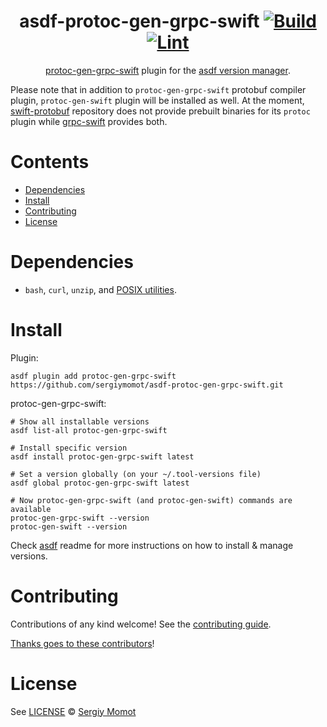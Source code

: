<div align="center">

# asdf-protoc-gen-grpc-swift [![Build](https://github.com/sergiymomot/asdf-protoc-gen-grpc-swift/actions/workflows/build.yml/badge.svg)](https://github.com/sergiymomot/asdf-protoc-gen-grpc-swift/actions/workflows/build.yml) [![Lint](https://github.com/sergiymomot/asdf-protoc-gen-grpc-swift/actions/workflows/lint.yml/badge.svg)](https://github.com/sergiymomot/asdf-protoc-gen-grpc-swift/actions/workflows/lint.yml)

[protoc-gen-grpc-swift](https://github.com/grpc/grpc-swift/blob/main/docs/plugin.md) plugin for the [asdf version manager](https://asdf-vm.com).
</div>

Please note that in addition to `protoc-gen-grpc-swift` protobuf compiler plugin, `protoc-gen-swift` plugin will be installed as well.
At the moment, [swift-protobuf](https://github.com/apple/swift-protobuf) repository does not provide prebuilt binaries for its `protoc` plugin while [grpc-swift](https://github.com/grpc/grpc-swift) provides both.

# Contents

- [Dependencies](#dependencies)
- [Install](#install)
- [Contributing](#contributing)
- [License](#license)

# Dependencies

- `bash`, `curl`, `unzip`, and [POSIX utilities](https://pubs.opengroup.org/onlinepubs/9699919799/idx/utilities.html).

# Install

Plugin:

```shell
asdf plugin add protoc-gen-grpc-swift https://github.com/sergiymomot/asdf-protoc-gen-grpc-swift.git
```

protoc-gen-grpc-swift:

```shell
# Show all installable versions
asdf list-all protoc-gen-grpc-swift

# Install specific version
asdf install protoc-gen-grpc-swift latest

# Set a version globally (on your ~/.tool-versions file)
asdf global protoc-gen-grpc-swift latest

# Now protoc-gen-grpc-swift (and protoc-gen-swift) commands are available
protoc-gen-grpc-swift --version
protoc-gen-swift --version
```

Check [asdf](https://github.com/asdf-vm/asdf) readme for more instructions on how to
install & manage versions.

# Contributing

Contributions of any kind welcome! See the [contributing guide](contributing.md).

[Thanks goes to these contributors](https://github.com/sergiymomot/asdf-protoc-gen-grpc-swift/graphs/contributors)!

# License

See [LICENSE](LICENSE) © [Sergiy Momot](https://github.com/sergiymomot/)
